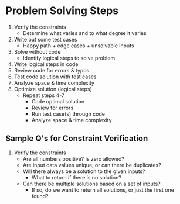 # Problem Solving Steps

1. Verify the constraints
    - Determine what varies and to what degree it varies
2. Write out some test cases
    - Happy path + edge cases + unsolvable inputs
3. Solve without code
    - Identify logical steps to solve problem
4. Write logical steps in code
5. Review code for errors & typos
6. Test code solution with test cases
7. Analyze space & time complexity
8. Optimize solution (logical steps)
    - Repeat steps 4-7
        - Code optimal solution
        - Review for errors
        - Run test case(s) through code
        - Analyze space & time complexity



## Sample Q's for Constraint Verification

1. Verify the constraints
    - Are all numbers positive? Is zero allowed?
    - Are input data values unique, or can there be duplicates?
    - Will there always be a solution to the given inputs?
        - What to return if there is no solution?
    - Can there be multiple solutions based on a set of inputs?
        - If so, do we want to return all solutions, or just the first one found?